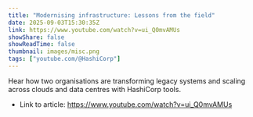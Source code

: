 ```yaml
---
title: "Modernising infrastructure: Lessons from the field"
date: 2025-09-03T15:30:35Z
link: https://www.youtube.com/watch?v=ui_Q0mvAMUs
showShare: false
showReadTime: false
thumbnail: images/misc.png
tags: ["youtube.com/@HashiCorp"]
---
```

Hear how two organisations are transforming legacy systems and scaling across clouds and data centres with HashiCorp tools.

- Link to article: https://www.youtube.com/watch?v=ui_Q0mvAMUs